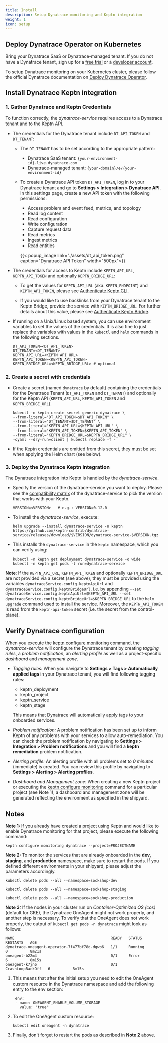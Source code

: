 ```yaml
---
title: Install
description: Setup Dynatrace monitoring and Keptn integration
weight: 1
icon: setup
---
```


## Deploy Dynatrace Operator on Kubernetes

Bring your Dynatrace SaaS or Dynatrace-managed tenant. If you do not have a Dynatrace tenant, sign up for a [free trial](https://www.dynatrace.com/trial/) or a [developer account](https://www.dynatrace.com/developer/).

To setup Dynatrace monitoring on your Kubernetes cluster, please follow the official Dynatrace documentation on [Deploy Dynatrace Operator](https://www.dynatrace.com/support/help/technology-support/container-platforms/kubernetes/monitor-kubernetes-environments/).

## Install Dynatrace Keptn integration

### 1. Gather Dynatrace and Keptn Credentials

To function correctly, the *dynatrace-service* requires access to a Dynatrace tenant and to the Keptn API.

*  The credentials for the Dynatrace tenant include `DT_API_TOKEN` and `DT_TENANT`:

    * The `DT_TENANT` has to be set according to the appropriate pattern:
        - Dynatrace SaaS tenant: `{your-environment-id}.live.dynatrace.com`
        - Dynatrace-managed tenant: `{your-domain}/e/{your-environment-id}`

    * To create a Dynatrace API token `DT_API_TOKEN`, log in to your Dynatrace tenant and go to **Settings > Integration > Dynatrace API**. In this settings page, create a new API token with the following permissions:
        - Access problem and event feed, metrics, and topology
        - Read log content
        - Read configuration
        - Write configuration
        - Capture request data
        - Read metrics
        - Ingest metrics
        - Read entities

        {{< popup_image
        link="./assets/dt_api_token.png"
        caption="Dynatrace API Token"
        width="500px">}}

* The credentials for access to Keptn include `KEPTN_API_URL`, `KEPTN_API_TOKEN` and optionally `KEPTN_BRIDGE_URL`:

    * To get the values for `KEPTN_API_URL` (aka. `KEPTN_ENDPOINT`) and `KEPTN_API_TOKEN`, please see [Authenticate Keptn CLI](../../../operate/install/#authenticate-keptn-cli).

    * If you would like to use backlinks from your Dynatrace tenant to the Keptn Bridge, provide the service with `KEPTN_BRIDGE_URL`. For further details about this value, please see [Authenticate Keptn Bridge](../../../operate/install/#authenticate-keptn-bridge).

* If running on a Unix/Linux based system, you can use environment variables to set the values of the credentials. It is also fine to just replace the variables with values in the `kubectl` and `helm` commands in the following sections.

    ```console
    DT_API_TOKEN=<DT_API_TOKEN>
    DT_TENANT=<DT_TENANT>
    KEPTN_API_URL=<KEPTN_API_URL>
    KEPTN_API_TOKEN=<KEPTN_API_TOKEN>
    KEPTN_BRIDGE_URL=<KEPTN_BRIDGE_URL> # optional
    ```

### 2. Create a secret with credentials

* Create a secret (named `dynatrace` by default) containing the credentials for the Dynatrace Tenant (`DT_API_TOKEN` and `DT_TENANT`) and optionally for the Keptn API (`KEPTN_API_URL`, `KEPTN_API_TOKEN` and `KEPTN_BRIDGE_URL`).

    ```console
    kubectl -n keptn create secret generic dynatrace \
    --from-literal="DT_API_TOKEN=$DT_API_TOKEN" \
    --from-literal="DT_TENANT=$DT_TENANT" \
    --from-literal="KEPTN_API_URL=$KEPTN_API_URL" \
    --from-literal="KEPTN_API_TOKEN=$KEPTN_API_TOKEN" \
    --from-literal="KEPTN_BRIDGE_URL=$KEPTN_BRIDGE_URL" \
    -oyaml --dry-run=client | kubectl replace -f -
    ```

* If the Keptn credentials are omitted from this secret, they must be set
when applying the Helm chart (see below).

### 3. Deploy the Dynatrace Keptn integration

The Dynatrace integration into Keptn is handled by the *dynatrace-service*.

* Specify the version of the dynatrace-service you want to deploy. Please see the [compatibility matrix](https://github.com/keptn-contrib/dynatrace-service#compatibility-matrix) of the dynatrace-service to pick the version that works with your Keptn.

    ```console
    VERSION=<VERSION>   # e.g.: VERSION=0.12.0
    ```

*  To install the *dynatrace-service*, execute:

    ```console
    helm upgrade --install dynatrace-service -n keptn https://github.com/keptn-contrib/dynatrace-service/releases/download/$VERSION/dynatrace-service-$VERSION.tgz
    ```

* This installs the `dynatrace-service` in the `keptn` namespace, which you can verify using:

    ```console
    kubectl -n keptn get deployment dynatrace-service -o wide
    kubectl -n keptn get pods -l run=dynatrace-service
    ```

**Note**: If the `KEPTN_API_URL`, `KEPTN_API_TOKEN` and optionally `KEPTN_BRIDGE_URL` are not provided via a secret (see above), they must be provided using the variables `dynatraceService.config.keptnApiUrl` and `dynatraceService.config.keptnBridgeUrl`, i.e. by appending `--set dynatraceService.config.keptnApiUrl=$KEPTN_API_URL --set dynatraceService.config.keptnBridgeUrl=$KEPTN_BRIDGE_URL` to the `helm upgrade` command used to install the service. Moreover, the `KEPTN_API_TOKEN` is read from the `keptn-api-token` secret (i.e. the secret from the control-plane).

## Verify Dynatrace configuration

When you execute the [keptn configure monitoring](../../../reference/cli/commands/keptn_configure_monitoring/) command, the *dynatrace-service* will configure the Dynatrace tenant by creating *tagging rules*, a *problem notification*, an *alerting profile* as well as a project-specific *dashboard* and *management zone*.

- *Tagging rules:* When you navigate to **Settings > Tags > Automatically applied tags** in your Dynatrace tenant, you will find following tagging rules:
    - keptn_deployment
    - keptn_project
    - keptn_service
    - keptn_stage

    This means that Dynatrace will automatically apply tags to your onboarded services.

- *Problem notification:* A problem notification has been set up to inform Keptn of any problems with your services to allow auto-remediation. You can check the problem notification by navigating to **Settings > Integration > Problem notifications** and you will find a **keptn remediation** problem notification.

- *Alerting profile:* An alerting profile with all problems set to *0 minutes* (immediate) is created. You can review this profile by navigating to **Settings > Alerting > Alerting profiles**.

- *Dashboard and Management zone:* When creating a new Keptn project or executing the [keptn configure monitoring](../../../reference/cli/commands/keptn_configure_monitoring/) command for a particular project (see Note 1), a dashboard and management zone will be generated reflecting the environment as specified in the shipyard.

## Notes

**Note 1:** If you already have created a project using Keptn and would like to enable Dynatrace monitoring for that project, please execute the following command:

```console
keptn configure monitoring dynatrace --project=PROJECTNAME
```

**Note 2:** To monitor the services that are already onboarded in the **dev**, **staging**, and **production** namespace, make sure to restart the pods. If you defined different environments in your shipyard, please adjust the parameters accordingly.

```console
kubectl delete pods --all --namespace=sockshop-dev
```
```console
kubectl delete pods --all --namespace=sockshop-staging
```
```console
kubectl delete pods --all --namespace=sockshop-production
```

**Note 3:** If the nodes in your cluster run on *Container-Optimized OS (cos)* (default for GKE), the Dynatrace OneAgent might not work properly, and another step is necessary. To verify that the OneAgent does not work properly, the output of `kubectl get pods -n dynatrace` might look as follows:

```console
NAME                                           READY   STATUS             RESTARTS   AGE
dynatrace-oneagent-operator-7f477bf78d-dgwb6   1/1     Running            0          8m21s
oneagent-b22m4                                 0/1     Error              6          8m15s
oneagent-k7jn6                                 0/1     CrashLoopBackOff   6          8m15s
```

1. This means that after the initial setup you need to edit the OneAgent custom resource in the Dynatrace namespace and add the following entry to the env section:

        env:
        - name: ONEAGENT_ENABLE_VOLUME_STORAGE
          value: "true"

1. To edit the OneAgent custom resource:

    ```console
    kubectl edit oneagent -n dynatrace
    ```

1. Finally, don't forget to restart the pods as described in **Note 2** above.
